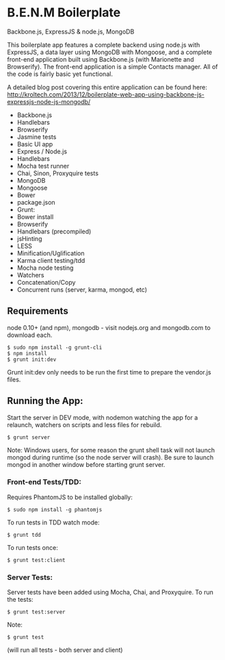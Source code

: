 # B.E.N.M Boilerplate

Backbone.js, ExpressJS & node.js, MongoDB

This boilerplate app features a complete backend using node.js with ExpressJS, a data layer using MongoDB with Mongoose, and a complete front-end application built using Backbone.js (with Marionette and Browserify).  The front-end application is a simple Contacts manager.  All of the code is fairly basic yet functional.

A detailed blog post covering this entire application can be found here:
http://kroltech.com/2013/12/boilerplate-web-app-using-backbone-js-expressjs-node-js-mongodb/

 * Backbone.js
  * Handlebars
  * Browserify
  * Jasmine tests
  * Basic UI app
 * Express / Node.js
  * Handlebars
  * Mocha test runner
  * Chai, Sinon, Proxyquire tests
 * MongoDB
  * Mongoose
 * Bower
  * package.json
 * Grunt:
  * Bower install
  * Browserify
  * Handlebars (precompiled)
  * jsHinting
  * LESS
  * Minification/Uglification
  * Karma client testing/tdd
  * Mocha node testing
  * Watchers
  * Concatenation/Copy
  * Concurrent runs (server, karma, mongod, etc)

## Requirements

node 0.10+ (and npm), mongodb - visit nodejs.org and mongodb.com to download
each.

    $ sudo npm install -g grunt-cli
    $ npm install
    $ grunt init:dev

Grunt init:dev only needs to be run the first time to prepare the vendor.js
files.

## Running the App:

Start the server in DEV mode, with nodemon watching the app for a relaunch,
watchers on scripts and less files for rebuild.

    $ grunt server

Note: Windows users, for some reason the grunt shell task will not launch
mongod during runtime (so the node server will crash).  Be sure to launch
mongod in another window before starting grunt server.

### Front-end Tests/TDD:

Requires PhantomJS to be installed globally:

    $ sudo npm install -g phantomjs

To run tests in TDD watch mode:

    $ grunt tdd

To run tests once:

    $ grunt test:client

### Server Tests:

Server tests have been added using Mocha, Chai, and Proxyquire.  To run the
tests:

    $ grunt test:server

Note:

    $ grunt test

(will run all tests - both server and client)
